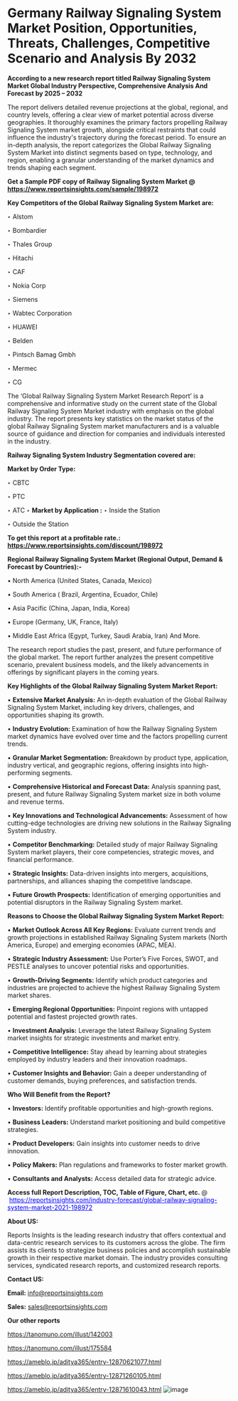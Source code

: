 # Germany Railway Signaling System Market Position, Opportunities, Threats, Challenges, Competitive Scenario and Analysis By 2032

<strong>According to a new research report titled Railway Signaling System Market Global Industry Perspective, Comprehensive Analysis And Forecast by 2025 – 2032</strong>

The report delivers detailed revenue projections at the global, regional, and country levels, offering a clear view of market potential across diverse geographies. It thoroughly examines the primary factors propelling Railway Signaling System market growth, alongside critical restraints that could influence the industry's trajectory during the forecast period. To ensure an in-depth analysis, the report categorizes the Global Railway Signaling System Market into distinct segments based on type, technology, and region, enabling a granular understanding of the market dynamics and trends shaping each segment.

<strong>Get a Sample PDF copy of Railway Signaling System Market </strong><strong>@<a href=https://www.reportsinsights.com/sample/198972 style=color:#0000ff;> https://www.reportsinsights.com/sample/198972</a></strong></font>

<strong>Key Competitors of the Global Railway Signaling System Market are:</strong>

‣ Alstom

‣ Bombardier

‣ Thales Group

‣ Hitachi

‣ CAF

‣ Nokia Corp

‣ Siemens

‣ Wabtec Corporation

‣ HUAWEI

‣ Belden

‣ Pintsch Bamag Gmbh

‣ Mermec

‣ CG

The ‘Global Railway Signaling System Market Research Report’ is a comprehensive and informative study on the current state of the Global Railway Signaling System Market industry with emphasis on the global industry. The report presents key statistics on the market status of the global Railway Signaling System market manufacturers and is a valuable source of guidance and direction for companies and individuals interested in the industry.

<strong>Railway Signaling System Industry Segmentation covered are:</strong>

<strong>Market by Order Type: </strong>

‣ CBTC

‣ PTC

‣ ATC
‣ 
<strong>Market by Application :</strong>
‣ Inside the Station

‣ Outside the Station

<strong>To get this report at a profitable rate.: <a href=https://www.reportsinsights.com/discount/198972 style=color:#0000ff;>https://www.reportsinsights.com/discount/198972</a></strong></font>

<strong>Regional Railway Signaling System Market (Regional Output, Demand &amp; Forecast by Countries):-</strong>

• North America (United States, Canada, Mexico)

• South America ( Brazil, Argentina, Ecuador, Chile)

• Asia Pacific (China, Japan, India, Korea)

• Europe (Germany, UK, France, Italy)

• Middle East Africa (Egypt, Turkey, Saudi Arabia, Iran) And More.

The research report studies the past, present, and future performance of the global market. The report further analyzes the present competitive scenario, prevalent business models, and the likely advancements in offerings by significant players in the coming years.

<strong>Key Highlights of the Global Railway Signaling System Market Report:</strong>

• <strong>Extensive Market Analysis:</strong> An in-depth evaluation of the Global Railway Signaling System Market, including key drivers, challenges, and opportunities shaping its growth.

• <strong>Industry Evolution:</strong> Examination of how the Railway Signaling System market dynamics have evolved over time and the factors propelling current trends.

• <strong>Granular Market Segmentation:</strong> Breakdown by product type, application, industry vertical, and geographic regions, offering insights into high-performing segments.

• <strong>Comprehensive Historical and Forecast Data:</strong> Analysis spanning past, present, and future Railway Signaling System market size in both volume and revenue terms.

• <strong>Key Innovations and Technological Advancements:</strong> Assessment of how cutting-edge technologies are driving new solutions in the Railway Signaling System industry.

• <strong>Competitor Benchmarking:</strong> Detailed study of major Railway Signaling System market players, their core competencies, strategic moves, and financial performance.

• <strong>Strategic Insights:</strong> Data-driven insights into mergers, acquisitions, partnerships, and alliances shaping the competitive landscape.

• <strong>Future Growth Prospects:</strong> Identification of emerging opportunities and potential disruptors in the Railway Signaling System market.

<strong>Reasons to Choose the Global Railway Signaling System Market Report:</strong>

• <strong>Market Outlook Across All Key Regions:</strong> Evaluate current trends and growth projections in established Railway Signaling System markets (North America, Europe) and emerging economies (APAC, MEA).

• <strong>Strategic Industry Assessment:</strong> Use Porter’s Five Forces, SWOT, and PESTLE analyses to uncover potential risks and opportunities.

• <strong>Growth-Driving Segments:</strong> Identify which product categories and industries are projected to achieve the highest Railway Signaling System market shares.

• <strong>Emerging Regional Opportunities:</strong> Pinpoint regions with untapped potential and fastest projected growth rates.

• <strong>Investment Analysis:</strong> Leverage the latest Railway Signaling System market insights for strategic investments and market entry.

• <strong>Competitive Intelligence:</strong> Stay ahead by learning about strategies employed by industry leaders and their innovation roadmaps.

• <strong>Customer Insights and Behavior:</strong> Gain a deeper understanding of customer demands, buying preferences, and satisfaction trends.

<strong>Who Will Benefit from the Report?</strong>

• <strong>Investors:</strong> Identify profitable opportunities and high-growth regions.

• <strong>Business Leaders:</strong> Understand market positioning and build competitive strategies.

• <strong>Product Developers:</strong> Gain insights into customer needs to drive innovation.

• <strong>Policy Makers:</strong> Plan regulations and frameworks to foster market growth.

• <strong>Consultants and Analysts:</strong> Access detailed data for strategic advice.
</ul>
<strong>Access full Report Description, TOC, Table of Figure, Chart, etc. </strong>@  <a href=https://reportsinsights.com/industry-forecast/global-railway-signaling-system-market-2021-198972 style=color:#0000ff;>https://reportsinsights.com/industry-forecast/global-railway-signaling-system-market-2021-198972</a></font>

<strong><strong>About US</strong>:</strong>

Reports Insights is the leading research industry that offers contextual and data-centric research services to its customers across the globe. The firm assists its clients to strategize business policies and accomplish sustainable growth in their respective market domain. The industry provides consulting services, syndicated research reports, and customized research reports.

<strong>Contact US:</strong>

<p class=""""><b>Email:</b> <a href=mailto:info@reportsinsights.com>info@reportsinsights.com</a></p>
<p class=""""><b>Sales:</b> <a href=mailto:sales@reportsinsights.com>sales@reportsinsights.com</a></p>

<strong>Our other reports</strong>

<a href=https://tanomuno.com/illust/142003>https://tanomuno.com/illust/142003</a>

<a href=https://tanomuno.com/illust/175584>https://tanomuno.com/illust/175584</a>

<a href=https://ameblo.jp/aditya365/entry-12870621077.html>https://ameblo.jp/aditya365/entry-12870621077.html</a>

<a href=https://ameblo.jp/aditya365/entry-12871260105.html>https://ameblo.jp/aditya365/entry-12871260105.html</a>

<a href=https://ameblo.jp/aditya365/entry-12871610043.html>https://ameblo.jp/aditya365/entry-12871610043.html</a>
![image](https://github.com/user-attachments/assets/6a011b69-52c2-4cb2-9bd7-954f7217deca)
